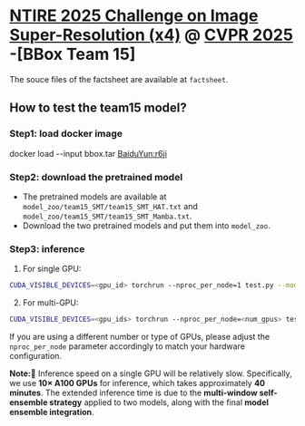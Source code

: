 # [NTIRE 2025 Challenge on Image Super-Resolution (x4)](https://cvlai.net/ntire/2025/) @ [CVPR 2025](https://cvpr.thecvf.com/) -[BBox Team 15]

The souce files of the factsheet are available at `factsheet`.

## How to test the team15 model?
### Step1: load docker image
docker load --input bbox.tar
 [BaiduYun:r6ji](https://pan.baidu.com/s/1lE0eDndu55Z5rmUqF_d6Kg?pwd=r6ji)

### Step2: download the pretrained model
- The pretrained models are available at `model_zoo/team15_SMT/team15_SMT_HAT.txt` and `model_zoo/team15_SMT/team15_SMT_Mamba.txt`.
- Download the two pretrained models and put them into `model_zoo`.

### Step3: inference
1. For single GPU:
```bash
CUDA_VISIBLE_DEVICES=<gpu_id> torchrun --nproc_per_node=1 test.py --model_id 15 test_dir [path to test data dir] --save_dir [path to your save dir]
```

2. For multi-GPU:

```bash
CUDA_VISIBLE_DEVICES=<gpu_ids> torchrun --nproc_per_node=<num_gpus> test.py --model_id 15 test_dir [path to test data dir] --save_dir [path to your save dir]
```

If you are using a different number or type of GPUs, please adjust the `nproc_per_node` parameter accordingly to match your hardware configuration.

**Note:🚨** Inference speed on a single GPU will be relatively slow. Specifically, we use **10× A100 GPUs** for inference, which takes approximately **40 minutes**. The extended inference time is due to the **multi-window self-ensemble strategy** applied to two models, along with the final **model ensemble integration**.  

